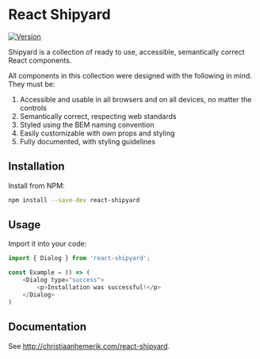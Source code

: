 # React Shipyard

[![Version](https://img.shields.io/npm/v/react-shipyard.svg?style=flat-square)](https://www.npmjs.com/package/react-shipyard)

Shipyard is a collection of ready to use, accessible, semantically correct React components.

All components in this collection were designed with the following in mind. They must be:

1. Accessible and usable in all browsers and on all devices, no matter the controls
2. Semantically correct, respecting web standards
3. Styled using the BEM naming convention
4. Easily customizable with own props and styling
5. Fully documented, with styling guidelines

## Installation

Install from NPM:

```bash
npm install --save-dev react-shipyard
```

## Usage

Import it into your code:

```javascript static
import { Dialog } from 'react-shipyard';

const Example = () => (
    <Dialog type="success">
        <p>Installation was successful!</p>
    </Dialog>
)
```

## Documentation

See http://christiaanhemerik.com/react-shipyard.
